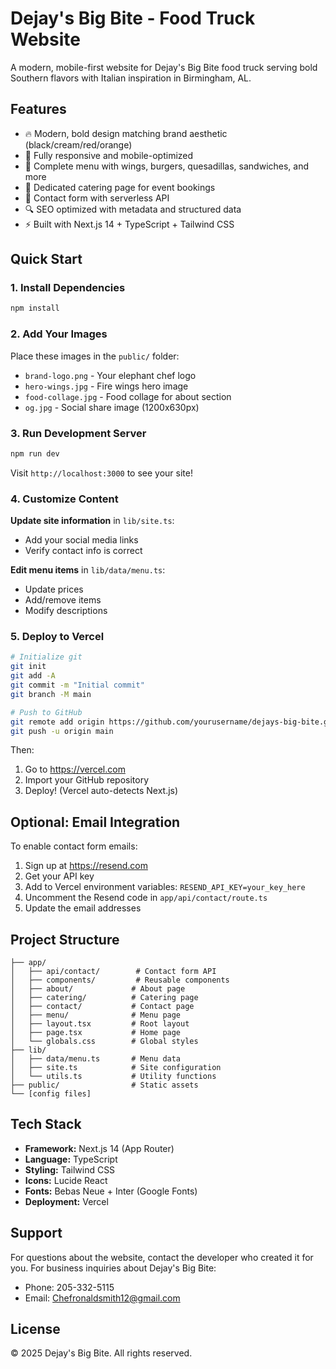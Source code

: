 # Dejay's Big Bite - Food Truck Website

A modern, mobile-first website for Dejay's Big Bite food truck serving bold Southern flavors with Italian inspiration in Birmingham, AL.

## Features

- 🔥 Modern, bold design matching brand aesthetic (black/cream/red/orange)
- 📱 Fully responsive and mobile-optimized
- 🍗 Complete menu with wings, burgers, quesadillas, sandwiches, and more
- 🎉 Dedicated catering page for event bookings
- 📧 Contact form with serverless API
- 🔍 SEO optimized with metadata and structured data
- ⚡ Built with Next.js 14 + TypeScript + Tailwind CSS

## Quick Start

### 1. Install Dependencies
```bash
npm install
```

### 2. Add Your Images
Place these images in the `public/` folder:
- `brand-logo.png` - Your elephant chef logo
- `hero-wings.jpg` - Fire wings hero image
- `food-collage.jpg` - Food collage for about section
- `og.jpg` - Social share image (1200x630px)

### 3. Run Development Server
```bash
npm run dev
```

Visit `http://localhost:3000` to see your site!

### 4. Customize Content

**Update site information** in `lib/site.ts`:
- Add your social media links
- Verify contact info is correct

**Edit menu items** in `lib/data/menu.ts`:
- Update prices
- Add/remove items
- Modify descriptions

### 5. Deploy to Vercel

```bash
# Initialize git
git init
git add -A
git commit -m "Initial commit"
git branch -M main

# Push to GitHub
git remote add origin https://github.com/yourusername/dejays-big-bite.git
git push -u origin main
```

Then:
1. Go to https://vercel.com
2. Import your GitHub repository
3. Deploy! (Vercel auto-detects Next.js)

## Optional: Email Integration

To enable contact form emails:

1. Sign up at https://resend.com
2. Get your API key
3. Add to Vercel environment variables: `RESEND_API_KEY=your_key_here`
4. Uncomment the Resend code in `app/api/contact/route.ts`
5. Update the email addresses

## Project Structure

```
├── app/
│   ├── api/contact/        # Contact form API
│   ├── components/         # Reusable components
│   ├── about/             # About page
│   ├── catering/          # Catering page
│   ├── contact/           # Contact page
│   ├── menu/              # Menu page
│   ├── layout.tsx         # Root layout
│   ├── page.tsx           # Home page
│   └── globals.css        # Global styles
├── lib/
│   ├── data/menu.ts       # Menu data
│   ├── site.ts            # Site configuration
│   └── utils.ts           # Utility functions
├── public/                # Static assets
└── [config files]
```

## Tech Stack

- **Framework:** Next.js 14 (App Router)
- **Language:** TypeScript
- **Styling:** Tailwind CSS
- **Icons:** Lucide React
- **Fonts:** Bebas Neue + Inter (Google Fonts)
- **Deployment:** Vercel

## Support

For questions about the website, contact the developer who created it for you.
For business inquiries about Dejay's Big Bite:
- Phone: 205-332-5115
- Email: Chefronaldsmith12@gmail.com

## License

© 2025 Dejay's Big Bite. All rights reserved.
